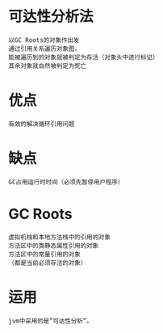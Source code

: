 

# 可达性分析法

    以GC Roots的对象作出发
    通过引用关系遍历对象图，
    能被遍历到的对象就被判定为存活（对象头中进行标记）
    其余对象就自然被判定为死亡  
    

# 优点

    有效的解决循环引用问题

# 缺点

    GC占用运行时时间（必须先暂停用户程序）
    
# GC Roots

    虚拟机栈和本地方法栈中的引用的对象
    方法区中的类静态属性引用的对象
    方法区中的常量引用的对象
    （都是当前必须存活的对象）

# 运用

    jvm中采用的是”可达性分析”。

    
 
